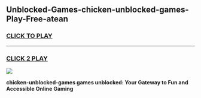 
## Unblocked-Games-chicken-unblocked-games-Play-Free-atean
<h3>
<a href="https://premium76.site?title=chicken-unblocked-games&ref=21A">CLICK TO PLAY</a></h3>
<hr>

<h3>
<a href="https://premium76.site?title=chicken-unblocked-games&ref=21A">CLICK 2 PLAY</a>
  
</h3>

<a href="https://premium76.site?title=chicken-unblocked-games&ref=21A"><img src="https://clearcache.store/games.png"></a>


**chicken-unblocked-games games unblocked: Your Gateway to Fun and Accessible Online Gaming**
